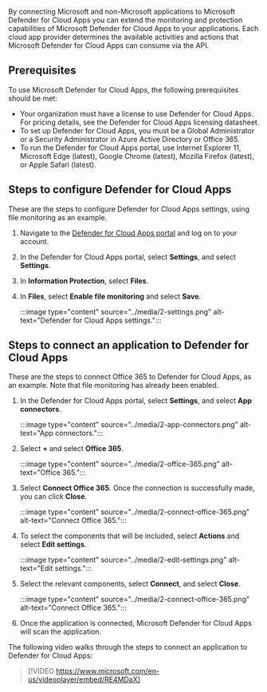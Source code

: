 By connecting Microsoft and non-Microsoft applications to Microsoft Defender for Cloud Apps you can extend the monitoring and protection capabilities of Microsoft Defender for Cloud Apps to your applications. Each cloud app provider determines the available activities and actions that Microsoft Defender for Cloud Apps can consume via the API.

## Prerequisites

To use Microsoft Defender for Cloud Apps, the following prerequisites should be met:

- Your organization must have a license to use Defender for Cloud Apps. For pricing details, see the Defender for Cloud Apps licensing datasheet.
- To set up Defender for Cloud Apps, you must be a Global Administrator or a Security Administrator in Azure Active Directory or Office 365.
- To run the Defender for Cloud Apps portal, use Internet Explorer 11, Microsoft Edge (latest), Google Chrome (latest), Mozilla Firefox (latest), or Apple Safari (latest).

## Steps to configure Defender for Cloud Apps

These are the steps to configure Defender for Cloud Apps settings, using file monitoring as an example.

1. Navigate to the [Defender for Cloud Apps portal](https://portal.cloudappsecurity.com) and log on to your account.
2. In the Defender for Cloud Apps portal, select **Settings**, and select **Settings**.
3. In **Information Protection**, select **Files**.
4. In **Files**, select **Enable file monitoring** and select **Save**.

    :::image type="content" source="../media/2-settings.png" alt-text="Defender for Cloud Apps settings.":::

## Steps to connect an application to Defender for Cloud Apps

These are the steps to connect Office 365 to Defender for Cloud Apps, as an example. Note that file monitoring has already been enabled.

1. In the Defender for Cloud Apps portal, select **Settings**, and select **App connectors**.

    :::image type="content" source="../media/2-app-connectors.png" alt-text="App connectors.":::

2. Select **+** and select **Office 365**.

    :::image type="content" source="../media/2-office-365.png" alt-text="Office 365.":::

3. Select **Connect Office 365**. Once the connection is successfully made, you can click **Close**.

    :::image type="content" source="../media/2-connect-office-365.png" alt-text="Connect Office 365.":::

4. To select the components that will be included, select **Actions** and select **Edit settings**.

    :::image type="content" source="../media/2-edit-settings.png" alt-text="Edit settings.":::

5. Select the relevant components, select **Connect**, and select **Close**.

    :::image type="content" source="../media/2-connect-office-365.png" alt-text="Connect Office 365.":::

6. Once the application is connected, Microsoft Defender for Cloud Apps will scan the application.

The following video walks through the steps to connect an application to Defender for Cloud Apps:

> [!VIDEO https://www.microsoft.com/en-us/videoplayer/embed/RE4MDaX]
